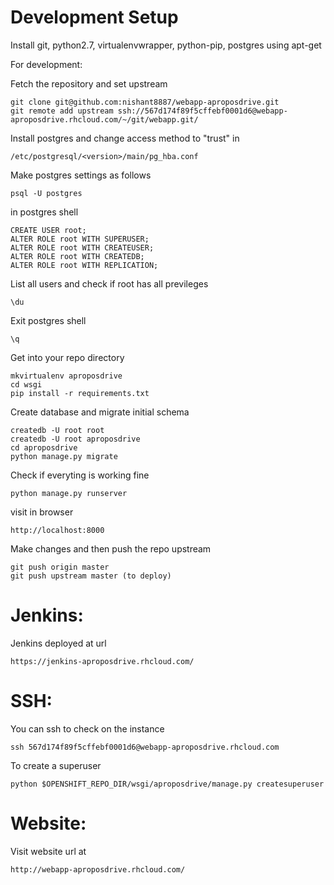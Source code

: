 Development Setup
=================

Install git, python2.7, virtualenvwrapper, python-pip, postgres using apt-get

For development:

Fetch the repository and set upstream

    git clone git@github.com:nishant8887/webapp-aproposdrive.git
    git remote add upstream ssh://567d174f89f5cffebf0001d6@webapp-aproposdrive.rhcloud.com/~/git/webapp.git/

Install postgres and change access method to "trust" in

    /etc/postgresql/<version>/main/pg_hba.conf

Make postgres settings as follows

    psql -U postgres

in postgres shell

    CREATE USER root;
    ALTER ROLE root WITH SUPERUSER;
    ALTER ROLE root WITH CREATEUSER;
    ALTER ROLE root WITH CREATEDB;
    ALTER ROLE root WITH REPLICATION;

List all users and check if root has all previleges

    \du

Exit postgres shell

    \q   

Get into your repo directory

    mkvirtualenv aproposdrive
    cd wsgi
    pip install -r requirements.txt

Create database and migrate initial schema

    createdb -U root root
    createdb -U root aproposdrive
    cd aproposdrive
    python manage.py migrate

Check if everyting is working fine

    python manage.py runserver

visit in browser

    http://localhost:8000

Make changes and then push the repo upstream

    git push origin master
    git push upstream master (to deploy)

Jenkins:
========

Jenkins deployed at url

    https://jenkins-aproposdrive.rhcloud.com/

SSH:
====

You can ssh to check on the instance

    ssh 567d174f89f5cffebf0001d6@webapp-aproposdrive.rhcloud.com

To create a superuser

    python $OPENSHIFT_REPO_DIR/wsgi/aproposdrive/manage.py createsuperuser

Website:
========

Visit website url at

    http://webapp-aproposdrive.rhcloud.com/
